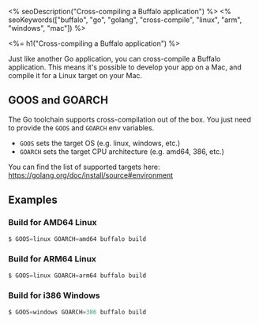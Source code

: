<% seoDescription("Cross-compiling a Buffalo application") %>
<% seoKeywords(["buffalo", "go", "golang", "cross-compile", "linux", "arm", "windows", "mac"]) %>

<%= h1("Cross-compiling a Buffalo application") %>

Just like another Go application, you can cross-compile a Buffalo application. This means it's possible to develop your app on a Mac, and compile it for a Linux target on your Mac.

## GOOS and GOARCH

The Go toolchain supports cross-compilation out of the box. You just need to provide the `GOOS` and `GOARCH` env variables.
* `GOOS` sets the target OS (e.g. linux, windows, etc.)
* `GOARCH` sets the target CPU architecture (e.g. amd64, 386, etc.)

You can find the list of supported targets here: https://golang.org/doc/install/source#environment

## Examples

### Build for AMD64 Linux

```go
$ GOOS=linux GOARCH=amd64 buffalo build
```

### Build for ARM64 Linux

```go
$ GOOS=linux GOARCH=arm64 buffalo build
```

### Build for i386 Windows

```go
$ GOOS=windows GOARCH=386 buffalo build
```